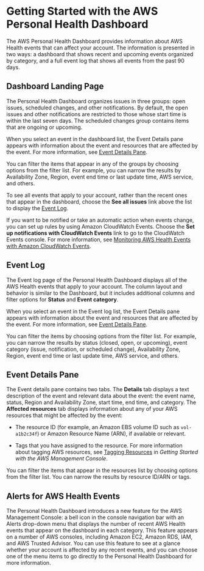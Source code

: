 # Getting Started with the AWS Personal Health Dashboard<a name="getting-started-phd"></a>

The AWS Personal Health Dashboard provides information about AWS Health events that can affect your account\. The information is presented in two ways: a dashboard that shows recent and upcoming events organized by category, and a full event log that shows all events from the past 90 days\.

## Dashboard Landing Page<a name="dashboard"></a>

The Personal Health Dashboard organizes issues in three groups: open issues, scheduled changes, and other notifications\. By default, the open issues and other notifications are restricted to those whose start time is within the last seven days\. The scheduled changes group contains items that are ongoing or upcoming\.

When you select an event in the dashboard list, the Event Details pane appears with information about the event and resources that are affected by the event\. For more information, see [Event Details Pane](#event-details)\.

You can filter the items that appear in any of the groups by choosing options from the filter list\. For example, you can narrow the results by Availability Zone, Region, event end time or last update time, AWS service, and others\.

To see all events that apply to your account, rather than the recent ones that appear in the dashboard, choose the **See all issues** link above the list to display the [Event Log](#event-log)\.

If you want to be notified or take an automatic action when events change, you can set up rules by using Amazon CloudWatch Events\. Choose the **Set up notifications with CloudWatch Events** link to go to the CloudWatch Events console\. For more information, see [Monitoring AWS Health Events with Amazon CloudWatch Events](cloudwatch-events-health.md)\.

## Event Log<a name="event-log"></a>

The Event log page of the Personal Health Dashboard displays all of the AWS Health events that apply to your account\. The column layout and behavior is similar to the Dashboard, but it includes additional columns and filter options for **Status** and **Event category**\. 

When you select an event in the Event log list, the Event Details pane appears with information about the event and resources that are affected by the event\. For more information, see [Event Details Pane](#event-details)\.

You can filter the items by choosing options from the filter list\. For example, you can narrow the results by status \(closed, open, or upcoming\), event category \(issue, notification, or scheduled change\), Availability Zone, Region, event end time or last update time, AWS service, and others\.

## Event Details Pane<a name="event-details"></a>

The Event details pane contains two tabs\. The **Details** tab displays a text description of the event and relevant data about the event: the event name, status, Region and Availability Zone, start time, end time, and category\. The **Affected resources** tab displays information about any of your AWS resources that might be affected by the event: 

+ The resource ID \(for example, an Amazon EBS volume ID such as `vol-a1b2c34f`\) or Amazon Resource Name \(ARN\), if available or relevant\.

+ Tags that you have assigned to the resource\. For more information about tagging AWS resources, see [Tagging Resources](http://docs.aws.amazon.com/awsconsolehelpdocs/latest/gsg/tagging-resources.html) in *Getting Started with the AWS Management Console*\.

You can filter the items that appear in the resources list by choosing options from the filter list\. You can narrow the results by resource ID/ARN or tags\.

## Alerts for AWS Health Events<a name="alert-bell"></a>

The Personal Health Dashboard introduces a new feature for the AWS Management Console: a bell icon in the console navigation bar with an Alerts drop\-down menu that displays the number of recent AWS Health events that appear on the dashboard in each category\. This feature appears on a number of AWS consoles, including Amazon EC2, Amazon RDS, IAM, and AWS Trusted Advisor\. You can use this feature to see at a glance whether your account is affected by any recent events, and you can choose one of the menu items to go directly to the Personal Health Dashboard for more information\.